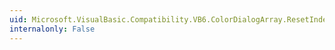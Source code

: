 ```yaml
---
uid: Microsoft.VisualBasic.Compatibility.VB6.ColorDialogArray.ResetIndex(System.Windows.Forms.ColorDialog)
internalonly: False
---
```

